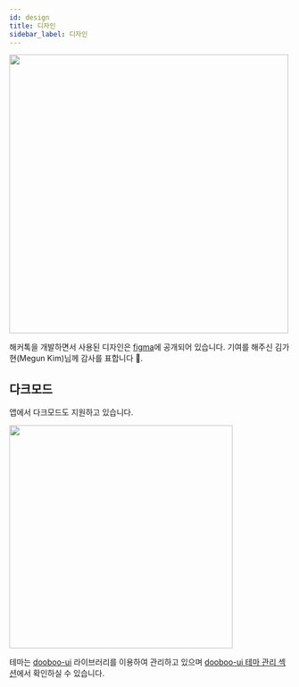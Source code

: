 ```yaml
---
id: design
title: 디자인
sidebar_label: 디자인
---
```


<img src="https://user-images.githubusercontent.com/27461460/89128313-da3f9280-d52f-11ea-9e90-989dcaaca980.png" width="500"/>

해커톡을 개발하면서 사용된 디자인은 [figma](https://www.figma.com/file/texTYKZebjW1KY2R4B6Z9k/HackaTalk_designSystem?node-id=401%3A415)에 공개되어 있습니다. 기여를 해주신 김가현(Megun Kim)님께 감사를 표합니다 :tada:.

## 다크모드

앱에서 다크모드도 지원하고 있습니다.

<img src="https://user-images.githubusercontent.com/27461460/89128312-d9a6fc00-d52f-11ea-8de6-752d380d3ec5.png" width="400"/>

테마는 [dooboo-ui](http://github.com/dooboolab/dooboo-ui) 라이브러리를 이용하여 관리하고 있으며 [dooboo-ui 테마 관리 섹션](https://dooboo-ui.dooboolab.com/?path=/docs/overview-theming--page)에서 확인하실 수 있습니다.
